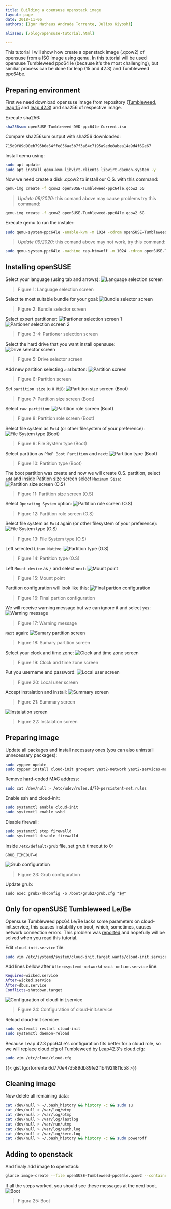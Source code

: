 ```yaml
---
title: Building a opensuse openstack image
layout: page
date: 2018-11-06
authors: [Igor Matheus Andrade Torrente, Julios Kiyoshi]

aliases: [/blog/opensuse-tutorial.html]

---
```


This tutorial I will show how create a openstack image (.qcow2) of opensuse from a ISO image using qemu.
In this tutorial will be used opensuse Tumbleweed ppc64 le (because it's the most challenging), but similiar process can be done for leap (15 and 42.3) and Tumbleweed ppc64be.

## Preparing environment

First we need download opensuse image from repository ([Tumbleweed](https://software.opensuse.org/distributions/tumbleweed), [ leap 15](https://oplab9.parqtec.unicamp.br/pub/ppc64el/opensuse/) and  [leap 42.3](http://download.opensuse.org/ports/ppc/distribution/leap/42.3/iso/)) and sha256 of respective image.

Execute sha256:
```bash
sha256sum openSUSE-Tumbleweed-DVD-ppc64le-Current.iso
```

Compare sha256sum output with sha256 downloaded:
```bash
715d9f89d90eb795b6a64ffe856aa5b7f3a64c7195a9ede8abea14a9d4f69e67
```

Install qemu using:
```bash
sudo apt update
sudo apt install qemu-kvm libvirt-clients libvirt-daemon-system -y
```

Now we need create a disk .qcow2 to install our O.S. with this command:
```bash
qemu-img create -f qcow2 openSUSE-Tumbleweed-ppc64le.qcow2 5G
```
>*Update 09/2020*: this comand above may cause problems try this command:
```bash
qemu-img create -f qcow2 openSUSE-Tumbleweed-ppc64le.qcow2 6G
```

Execute qemu to run the instaler:
```bash
sudo qemu-system-ppc64le -enable-kvm -m 1024 -cdrom openSUSE-Tumbleweed-DVD-ppc64le-Current.iso -drive file=openSUSE-Tumbleweed-ppc64le.qcow2,media=disk,if=virtio -nographic -smp cores=1,threads=1 -monitor pty -serial stdio -nodefaults -netdev user,id=enp0s1 -device virtio-net-pci,netdev=enp0s1 -boot order=d
```
>*Update 09/2020*: this comand above may not work, try this command:
```bash
sudo qemu-system-ppc64le -machine cap-htm=off -m 1024 -cdrom openSUSE-Tumbleweed-DVD-ppc64le-Current.iso -drive file=openSUSE-Tumbleweed-ppc64le.qcow2,media=disk,if=virtio -nographic -smp cores=1,threads=1 -monitor pty -serial stdio -nodefaults -netdev user,id=enp0s1 -device virtio-net-pci,netdev=enp0s1 -boot order=d
```

## Installing openSUSE

Select your language (using tab and arrows):
![Language selection screen](Language-selection-screen.png)
> Figure 1: Language selection screen


Select te most suitable bundle for your goal:
![Bundle selector screen](Bundle-selector-screen.png)
> Figure 2: Bundle selector screen


Select expert partitioner:
![Partioner selection screen 1](Partioner-selection-screen.png)
![Partioner selection screen 2](Partioner-selection-screen2.png)
> Figure 3-4: Partioner selection screen


Select the hard drive that you want install opensuse:
![Drive selector screen](Drive-selector-screen.png)
> Figure 5: Drive selector screen


Add new partition selecting `add` button:
![Partition screen](Partition-screen.png)
> Figure 6: Partition screen


Set `partition size` to `8 MiB`:
![Partition size screen (Boot)](Partition-size-screen.png)
> Figure 7: Partition size screen (Boot)


Select `raw partition`:
![Partition role screen (Boot)](Partition-role-screen.png)
> Figure 8: Partition role screen (Boot)


Select file system as `Ext4` (or other filesystem of your preference):
![File System type (Boot)](File-System-type.png)
> Figure 9: File System type (Boot)


Select partition as `PReP Boot Partition` and `next`:
![Partition type (Boot)](Partition-type.png)
> Figure 10: Partition type (Boot)


The boot partition was create and now we will create O.S. partition, select `add` and inside Patition size screen select `Maximum Size`:
![Partition size screen (O.S)](Partition-size-screen-2.png)
> Figure 11: Partition size screen (O.S)


Select `Operating System` option:
![Partition role screen (O.S)](Partition-role-screen-2.png)
> Figure 12: Partition role screen (O.S)


Select file system as `Ext4` again (or other filesystem of your preference):
![File System type (O.S)](File-System-type-2.png)
> Figure 13: File System type (O.S)


Left selected `Linux Native`:
![Partition type (O.S)](Partition-type-2.png)
> Figure 14: Partition type (O.S)


Left `Mount device` as `/` and select `next`:
![Mount point](Mount-point.png)
> Figure 15: Mount point


Partition configuration will look like this:
![Final partion configuration](Final-partion-configuration.png)
> Figure 16: Final partion configuration


We will receive warning message but we can ignore it and select `yes`:
![Warning message](Warning-message.png)
> Figure 17: Warning message


`Next` again:
![Sumary partition screen](Sumary-partition-screen.png)
> Figure 18: Sumary partition screen


Select your clock and time zone:
![Clock and time zone screen](Clock-and-time-zone-screen.png)
> Figure 19: Clock and time zone screen


Put you username and password:
![Local user screen](Clock-and-time-zone-screen.png)
> Figure 20: Local user screen


Accept instalation and install:
![Summary screen](Summary-screen.png)
> Figure 21: Summary screen

![Instalation screen](Instalation-screen.png)
> Figure 22: Instalation screen


## Preparing image

Update all packages and install necessary ones (you can also uninstall unnecessary packages):
```bash
sudo zypper update
sudo zypper install cloud-init growpart yast2-network yast2-services-manager acpid
```

Remove hard-coded MAC address:
```bash
sudo cat /dev/null > /etc/udev/rules.d/70-persistent-net.rules
```

Enable ssh and cloud-init:
```bash
sudo systemctl enable cloud-init
sudo systemctl enable sshd
```

Disable firewall:
```bash
sudo systemctl stop firewalld
sudo systemctl disable firewalld
```

Inside `/etc/default/grub` file, set grub timeout to 0:
```
GRUB_TIMEOUT=0
```

![Grub configuration](Grub-configuration.png)
> Figure 23: Grub configuration


Update grub:
```
sudo exec grub2-mkconfig -o /boot/grub2/grub.cfg "$@"
```

## Only for openSUSE Tumbleweed Le/Be

Opensuse Tumbleweed ppc64 Le/Be lacks some parameters on cloud-init.service, this causes instability on boot, which, sometimes, causes network connection errors. This problem was [reported](https://bugzilla.opensuse.org/show_bug.cgi?id=1111441) and hopefully will be solved when you read this tutorial.

Edit `cloud-init.service` file:
```bash
sudo vim /etc/systemd/system/cloud-init.target.wants/cloud-init.service
```

Add lines bellow after `After=systemd-networkd-wait-online.service` line:
```bash
Requires=wicked.service
After=wicked.service
After=dbus.service
Conflicts=shutdown.target
```
![Configuration of cloud-init.service](Configuration-of-cloud-init.service.png)
> Figure 24: Configuration of cloud-init.service

Reload cloud-init service:
```bash
sudo systemctl restart cloud-init
sudo systemctl daemon-reload
```

Because Leap 42.3 ppc64Le's configuration fits better for a cloud role, so we will replace cloud.cfg of Tumbleweed by Leap42.3's cloud.cfg:
```bash
sudo vim /etc/cloud/cloud.cfg
```
{{< gist Igortorrente 6d770e47d589db89fe2f1b49218f1c58 >}}


## Cleaning image

Now delete all remaining data:
```bash
cat /dev/null > ~/.bash_history && history -c && sudo su
cat /dev/null > /var/log/wtmp
cat /dev/null > /var/log/btmp
cat /dev/null > /var/log/lastlog
cat /dev/null > /var/run/utmp
cat /dev/null > /var/log/auth.log
cat /dev/null > /var/log/kern.log
cat /dev/null > ~/.bash_history && history -c && sudo poweroff
```

## Adding to openstack

And finaly add image to openstack:
```bash
glance image-create --file openSUSE-Tumbleweed-ppc64le.qcow2 --container-format bare --disk-format qcow2 --property hw_video_model=vga --name "openSUSE Tumbleweed ppc64le"
```
If all the steps worked, you should see these messages at the next boot.
![Boot](Boot.png)
> Figura 25: Boot
